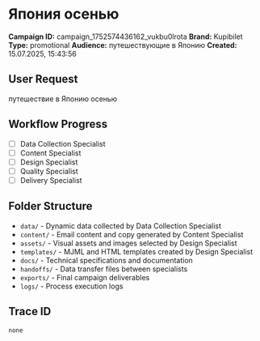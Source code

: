 # Япония осенью

**Campaign ID:** campaign_1752574436162_vukbu0lrota
**Brand:** Kupibilet
**Type:** promotional
**Audience:** путешествующие в Японию
**Created:** 15.07.2025, 15:43:56

## User Request
путешествие в Японию осенью

## Workflow Progress
- [ ] Data Collection Specialist
- [ ] Content Specialist  
- [ ] Design Specialist
- [ ] Quality Specialist
- [ ] Delivery Specialist

## Folder Structure

- `data/` - Dynamic data collected by Data Collection Specialist
- `content/` - Email content and copy generated by Content Specialist
- `assets/` - Visual assets and images selected by Design Specialist
- `templates/` - MJML and HTML templates created by Design Specialist
- `docs/` - Technical specifications and documentation
- `handoffs/` - Data transfer files between specialists
- `exports/` - Final campaign deliverables
- `logs/` - Process execution logs

## Trace ID
`none`
